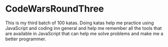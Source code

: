 # CodeWarsRoundThree
This is my third batch of 100 katas. Doing katas help me practice using JavaScript and coding inn general and help me remember all the tools that are available in JavaScript that can help me solve problems and make me a better programmer. 
